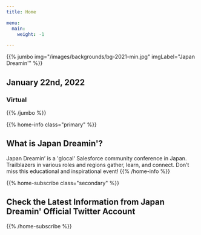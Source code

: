 ```yaml
---
title: Home

menu:
  main:
    weight: -1

---
```


{{% jumbo img="/images/backgrounds/bg-2021-min.jpg" imgLabel="Japan Dreamin'" %}}

## January 22nd, 2022
### Virtual

<!--
<a class="btn primary btn-lg" href="CALL_FOR_SPEAKERS_URL">
    <svg class="icon icon-cfp"><use xlink:href="#cfp"></use></svg>Submit a presentation
</a>
-->

{{% /jumbo %}}


{{% home-info  class="primary" %}}
## What is Japan Dreamin'?

Japan Dreamin’ is a 'glocal' Salesforce community conference in Japan. Trailblazers in various roles and regions gather, learn, and connect. Don’t miss this educational and inspirational event!
{{% /home-info %}}

<!-- ... -->

{{% home-subscribe  class="secondary" %}}

## Check the Latest Information from Japan Dreamin' Official Twitter Account

{{% /home-subscribe %}}
